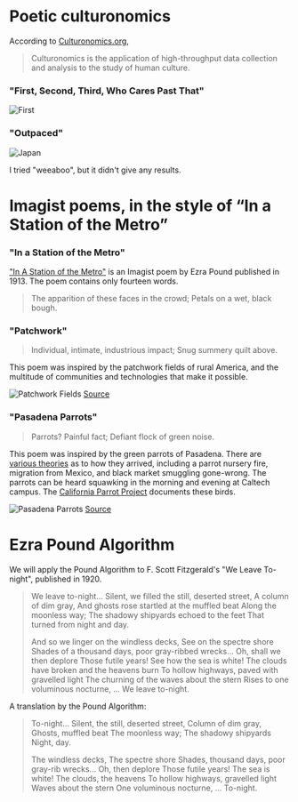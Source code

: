 # Poetic culturonomics

According to [Culturonomics.org](http://www.culturomics.org/home),
> Culturonomics is the application of high-throughput data collection and analysis to the study of human culture.

### "First, Second, Third, Who Cares Past That"

![First](https://github.com/ootks/CS87Project/hw2/first.png "First")

### "Outpaced"

![Japan](https://github.com/ootks/CS87Project/hw2/japan.png "Japan")

I tried "weeaboo", but it didn't give any results. 

# Imagist poems, in the style of “In a Station of the Metro”

### "In a Station of the Metro"

["In A Station of the Metro"](https://en.wikipedia.org/wiki/In_a_Station_of_the_Metro) is an Imagist poem by Ezra Pound published in 1913. The poem contains only fourteen words.

> The apparition of these faces in the crowd;
> Petals on a wet, black bough.

### "Patchwork"

> Individual, intimate, industrious impact;
> Snug summery quilt above.

This poem was inspired by the patchwork fields of rural America, and the multitude of communities and technologies that make it possible. 

![Patchwork Fields](https://github.com/ootks/CS87Project/hw2/patchwork_fields1.jpg "Patchwork Fields")
[Source](https://svs.gsfc.nasa.gov/10973)

### "Pasadena Parrots"

> Parrots? Painful fact;
> Defiant flock of green noise.

This poem was inspired by the green parrots of Pasadena. There are [various theories](http://www.weirdca.com/location.php?location=112) as to how they arrived, including a parrot nursery fire, migration from Mexico, and black market smuggling gone-wrong. The parrots can be heard squawking in the morning and evening at Caltech campus. The [California Parrot Project](http://www.californiaparrotproject.org/) documents these birds.

![Pasadena Parrots](https://github.com/ootks/CS87Project/hw2/pasadena_parrots1.jpg "Pasadena Parrots")
[Source](https://cdn.patchcdn.com/users/54246/2013/01/T600x450/f6fdb1ff005a4babbda7880b0c84d974.jpg)

# Ezra Pound Algorithm

We will apply the Pound Algorithm to F. Scott Fitzgerald's "We Leave To-night", published in 1920.

> We leave to-night...
> Silent, we filled the still, deserted street,
> A column of dim gray,
> And ghosts rose startled at the muffled beat
> Along the moonless way;
> The shadowy shipyards echoed to the feet
> That turned from night and day.
>  
> And so we linger on the windless decks,
> See on the spectre shore
> Shades of a thousand days, poor gray-ribbed wrecks...
> Oh, shall we then deplore
> Those futile years!
> See how the sea is white!
> The clouds have broken and the heavens burn
> To hollow highways, paved with gravelled light
> The churning of the waves about the stern
> Rises to one voluminous nocturne,
> ... We leave to-night.

A translation by the Pound Algorithm:

> To-night...
> Silent, the still, deserted street,
> Column of dim gray,
> Ghosts, muffled beat
> The moonless way;
> The shadowy shipyards
> Night, day.
>  
> The windless decks,
> The spectre shore
> Shades, thousand days, poor gray-rib wrecks...
> Oh, then deplore
> Those futile years!
> The sea is white!
> The clouds, the heavens
> To hollow highways, gravelled light
> Waves about the stern
> One voluminous nocturne,
> ... To-night.






